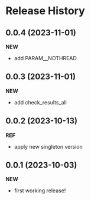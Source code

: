 Release History
===============

0.0.4 (2023-11-01)
-------------------
**NEW**
- add PARAM__NOTHREAD

0.0.3 (2023-11-01)
-------------------
**NEW**
- add check_results_all

0.0.2 (2023-10-13)
-------------------
**REF**
- apply new singleton version

0.0.1 (2023-10-03)
-------------------
**NEW**
- first working release!
